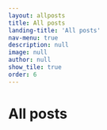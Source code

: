 ```yaml
---
layout: allposts
title: All posts
landing-title: 'All posts'
nav-menu: true
description: null
image: null
author: null
show_tile: true
order: 6
---
```


<h1>All posts</h1>
